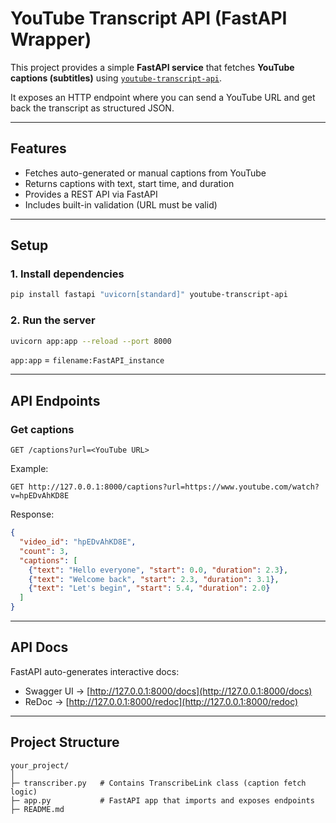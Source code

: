 # YouTube Transcript API (FastAPI Wrapper)

This project provides a simple **FastAPI service** that fetches **YouTube captions (subtitles)** using [`youtube-transcript-api`](https://pypi.org/project/youtube-transcript-api/).  

It exposes an HTTP endpoint where you can send a YouTube URL and get back the transcript as structured JSON.

---

## Features
- Fetches auto-generated or manual captions from YouTube  
- Returns captions with text, start time, and duration  
- Provides a REST API via FastAPI  
- Includes built-in validation (URL must be valid)  

---

## Setup

### 1. Install dependencies
```bash
pip install fastapi "uvicorn[standard]" youtube-transcript-api
```

### 2. Run the server
```bash
uvicorn app:app --reload --port 8000
```

`app:app` = `filename:FastAPI_instance`

---

## API Endpoints

### Get captions
```
GET /captions?url=<YouTube URL>
```

Example:
```
GET http://127.0.0.1:8000/captions?url=https://www.youtube.com/watch?v=hpEDvAhKD8E
```

Response:
```json
{
  "video_id": "hpEDvAhKD8E",
  "count": 3,
  "captions": [
    {"text": "Hello everyone", "start": 0.0, "duration": 2.3},
    {"text": "Welcome back", "start": 2.3, "duration": 3.1},
    {"text": "Let's begin", "start": 5.4, "duration": 2.0}
  ]
}
```

---

## API Docs
FastAPI auto-generates interactive docs:  
- Swagger UI → [http://127.0.0.1:8000/docs](http://127.0.0.1:8000/docs)  
- ReDoc → [http://127.0.0.1:8000/redoc](http://127.0.0.1:8000/redoc)  

---

## Project Structure
```
your_project/
│
├─ transcriber.py   # Contains TranscribeLink class (caption fetch logic)
├─ app.py           # FastAPI app that imports and exposes endpoints
├─ README.md
```
